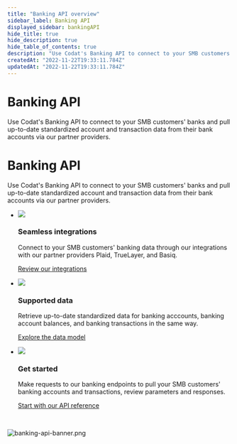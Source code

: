 ```yaml
---
title: "Banking API overview"
sidebar_label: Banking API
displayed_sidebar: bankingAPI
hide_title: true
hide_description: true
hide_table_of_contents: true
description: "Use Codat's Banking API to connect to your SMB customers' banks and pull up-to-date standardized account and transaction data from their bank accounts via our partner providers."
createdAt: "2022-11-22T19:33:11.784Z"
updatedAt: "2022-11-22T19:33:11.784Z"
---
```


<Head>
  <meta property="og:image" content="/img/banking-api/banking-api-banner.png"/>
</Head>

<div className="background-video-wrapper banking">
  <div className="banner-video">
    <h1>Banking API</h1>
    <p>
      Use Codat's Banking API to connect to your SMB customers' banks and pull up-to-date standardized account and transaction data from their bank accounts via our partner providers.
    </p>
  </div>
</div>

<div className="background-video-spacer banking">
  <h1>Banking API</h1>
  <p>
    Use Codat's Banking API to connect to your SMB customers' banks and pull up-to-date standardized account and transaction data from their bank accounts via our partner providers.
  </p>
</div>

<ul className="card-container col-3">
  <li className="card">
    <div class="header">
      <img
        src="https://www.codat.io/wp-content/themes/class/dist/images/copy-feature-bullet.svg"
        class="mini-icon"
      />
      <h3>Seamless integrations</h3>
    </div>
    <p>
      Connect to your SMB customers' banking data through our integrations with our partner providers Plaid, TrueLayer, and Basiq. 
    </p>
    <p>
      <a href="/integrations/banking/overview">
        Review our integrations
      </a>
    </p>
  </li>

  <li className="card">
    <div class="header">
      <img
        src="https://www.codat.io/wp-content/themes/class/dist/images/copy-feature-bullet.svg"
        class="mini-icon"
      />
      <h3>Supported data</h3>
    </div>
    <p>
      Retrieve up-to-date standardized data for banking acccounts, banking account balances, and banking transactions in the same way. 
    </p>
    <p>
      <a href="/data-model/banking/">
        Explore the data model
      </a>
    </p>
  </li>

  <li className="card">
    <div class="header">
      <img
        src="https://www.codat.io/wp-content/themes/class/dist/images/copy-feature-bullet.svg"
        class="mini-icon"
      />
      <h3>Get started</h3>
    </div>
    <p> 
    Make requests to our banking endpoints to pull your SMB customers' banking accounts and transactions, review parameters and responses.
    </p>
    <p>
      <a href="/banking-api#">
        Start with our API reference
      </a>
    </p>
  </li>
</ul>

<br/>

![](/img/banking-api/banking-api-banner.png "banking-api-banner.png")